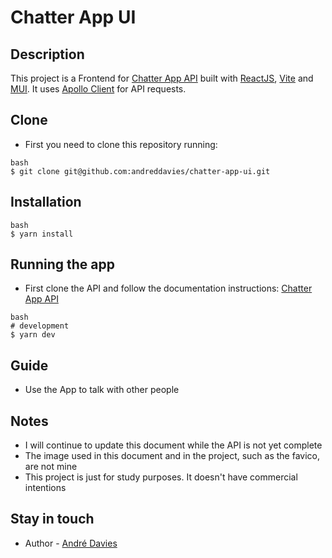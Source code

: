 # Chatter App UI

## Description

This project is a Frontend for [Chatter App API](https://github.com/andreddavies/chatter-app-backend) built with [ReactJS](https://react.dev/), [Vite](https://vite.dev/) and [MUI](https://mui.com/).
It uses [Apollo Client](https://www.apollographql.com/docs/react/get-started) for API requests.

## Clone

- First you need to clone this repository running:

```
bash
$ git clone git@github.com:andreddavies/chatter-app-ui.git
```

## Installation

```
bash
$ yarn install
```

## Running the app

- First clone the API and follow the documentation instructions:
  [Chatter App API](https://github.com/andreddavies/chatter-app-backend)

```
bash
# development
$ yarn dev
```

## Guide

- Use the App to talk with other people

## Notes

- I will continue to update this document while the API is not yet complete
- The image used in this document and in the project, such as the favico, are not mine
- This project is just for study purposes. It doesn't have commercial intentions

## Stay in touch

- Author - [André Davies](https://www.linkedin.com/in/andré-davies-24a69b17a/)
